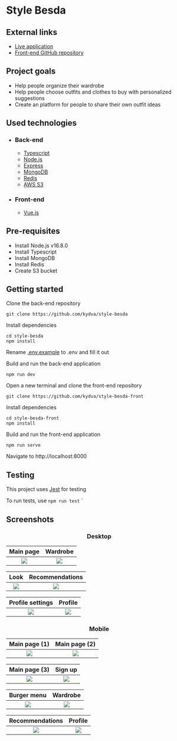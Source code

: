 # Style Besda

## External links
* [Live application](http://52.91.103.90)
* [Front-end GitHub repository](https://github.com/kydva/style-besda-front) 

## Project goals
* Help people organize their wardrobe
* Help people choose outfits and clothes to buy with personalized suggestions
* Create an platform for people to share their own outfit ideas

## Used technologies
  * ### Back-end
    - [Typescript](https://www.typescriptlang.org/)
    - [Node.js](https://nodejs.org/)
    - [Express](https://expressjs.com/)
    - [MongoDB](https://www.mongodb.com/)
    - [Redis](https://redis.io/)
    - [AWS S3](https://aws.amazon.com/s3/?nc1=h_ls)
  * ### Front-end
    - [Vue.js](https://vuejs.org/)

## Pre-requisites
  * Install Node.js v16.8.0
  * Install Typescript
  * Install MongoDB
  * Install Redis
  * Create S3 bucket
  
## Getting started
Clone the back-end repository 
```
git clone https://github.com/kydva/style-besda
```
Install dependencies  
```
cd style-besda
npm install
```
Rename [.env.example](/.env.example) to .env and fill it out

Build and run the back-end application  
```
npm run dev
```
Open a new terminal and clone the front-end repository 
```
git clone https://github.com/kydva/style-besda-front
```
Install dependencies  
```
cd style-besda-front
npm install
```
Build and run the front-end application 
```
npm run serve
```

Navigate to http://localhost:8000

## Testing

This project uses [Jest](https://jestjs.io/) for testing   

To run tests, use ```npm run test```
`
## Screenshots

<h3 align="center">Desktop</h3>

 Main page                 |  Wardrobe           
:-------------------------:|:-------------------------:
![](screenshots/1.png)     |  ![](screenshots/3.png)

 Look                      |  Recommendations       
:-------------------------:|:-------------------------:
![](screenshots/7.png)     |  ![](screenshots/4.png)

 Profile settings          |  Profile            
:-------------------------:|:-------------------------:
![](screenshots/5.png)     |  ![](screenshots/6.png)

<h3 align="center">Mobile</h3>

 Main page (1)               |  Main page (2)          
:---------------------------:|:-------------------------:
![](screenshots/mobile/1_1.png)|  ![](screenshots/mobile/1_2.png)

 Main page (3)               |  Sign up
:---------------------------:|:-------------------------:
![](screenshots/mobile/1_3.png)|  ![](screenshots/mobile/2.png)

 Burger menu                 |  Wardrobe      
:---------------------------:|:-------------------------:
![](screenshots/mobile/3.png)|  ![](screenshots/mobile/4.png)

 Recommendations             |  Profile        
:---------------------------:|:-------------------------:
![](screenshots/mobile/5.png)|  ![](screenshots/mobile/6.png)









